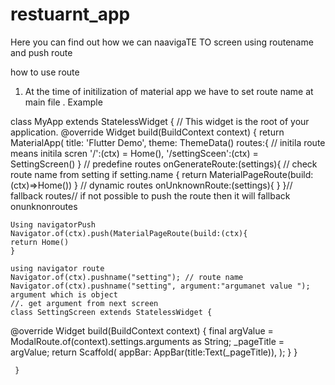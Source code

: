 # restuarnt_app

Here you can find out how we can naavigaTE TO screen using routename  and push route

how to use route 

1. At the time of initilization of material app we have to set route name at main file .
Example


class MyApp extends StatelessWidget {
  // This widget is the root of your application.
  @override
  Widget build(BuildContext context) {
    return MaterialApp(
      title: 'Flutter Demo',
      theme: ThemeData()
      routes:{
      // initila route means initila scren
      '/':(ctx) = Home(),
      '/settingSceen':(ctx) = SettingScreen()
      } // predefine routes
      onGenerateRoute:(settings){
      // check route name  from setting
      if setting.name {
        return MaterialPageRoute(build:(ctx)=>Home())
      } // dynamic routes
      onUnknownRoute:(settings){
      }
      }// fallback routes// if not possible to push the route then it will fallback onunknonroutes
      
      
    Using navigatorPush
    Navigator.of(ctx).push(MaterialPageRoute(build:(ctx){
    return Home()
    }
    
    using navigator route
    Navigator.of(ctx).pushname("setting"); // route name
    Navigator.of(ctx).pushname("setting", argument:"argumanet value "); argument which is object
    //. get argument from next screen
    class SettingScreen extends StatelessWidget {
  @override
  Widget build(BuildContext context) {
    final argValue = ModalRoute.of(context).settings.arguments as String;
     _pageTitle = argValue;
    return Scaffold(
      appBar: AppBar(title:Text(_pageTitle)),
    );
  }
}

     }
    
    

    
    
    
